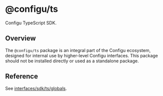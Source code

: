 # @configu/ts

Configu TypeScript SDK.

## Overview

The `@configu/ts` package is an integral part of the Configu ecosystem, designed for internal use by higher-level Configu interfaces. This package should not be installed directly or used as a standalone package.

## Reference

See [interfaces/sdk/ts/globals](https://docs.configu.com/interfaces/sdk/ts/globals).
